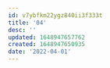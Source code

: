 ```yaml
---
id: v7ybfkm22ygz840ii3f333t
title: '04'
desc: ''
updated: 1648947657762
created: 1648947650935
date: '2022-04-01'
---
```


